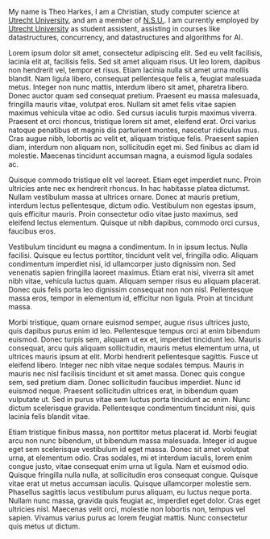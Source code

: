 <html>
<body>
    <p>
        My name is Theo Harkes, I am a Christian, study computer science at <a href="https://www.uu.nl/en">Utrecht University</a>, and am a member of <a href="https://www.nsutrecht.nl/">N.S.U.</a>. I am currently employed by <a href="https://www.uu.nl/en">Utrecht University</a> as student assistent, assisting in courses like datastructures, concurrency, and datastructures and algorithms for AI.
    </p>
    <p>Lorem ipsum dolor sit amet, consectetur adipiscing elit. Sed eu velit facilisis, lacinia elit at, facilisis felis. Sed sit amet aliquam risus. Ut leo lorem, dapibus non hendrerit vel, tempor et risus. Etiam lacinia nulla sit amet urna mollis blandit. Nam ligula libero, consequat pellentesque felis a, feugiat malesuada metus. Integer non nunc mattis, interdum libero sit amet, pharetra libero. Donec auctor quam sed consequat pretium. Praesent eu massa malesuada, fringilla mauris vitae, volutpat eros. Nullam sit amet felis vitae sapien maximus vehicula vitae ac odio. Sed cursus iaculis turpis maximus viverra. Praesent et orci rhoncus, tristique lorem sit amet, eleifend erat. Orci varius natoque penatibus et magnis dis parturient montes, nascetur ridiculus mus. Cras augue nibh, lobortis ac velit et, aliquam tristique felis. Praesent sapien diam, interdum non aliquam non, sollicitudin eget mi. Sed finibus ac diam id molestie. Maecenas tincidunt accumsan magna, a euismod ligula sodales ac.</p>
    <p>Quisque commodo tristique elit vel laoreet. Etiam eget imperdiet nunc. Proin ultricies ante nec ex hendrerit rhoncus. In hac habitasse platea dictumst. Nullam vestibulum massa at ultrices ornare. Donec at mauris pretium, interdum lectus pellentesque, dictum odio. Vestibulum non egestas ipsum, quis efficitur mauris. Proin consectetur odio vitae justo maximus, sed eleifend lectus elementum. Quisque ut nibh dapibus, commodo orci cursus, faucibus eros.</p>
    <p>Vestibulum tincidunt eu magna a condimentum. In in ipsum lectus. Nulla facilisi. Quisque eu lectus porttitor, tincidunt velit vel, fringilla odio. Aliquam condimentum imperdiet nisi, id ullamcorper justo dignissim non. Sed venenatis sapien fringilla laoreet maximus. Etiam erat nisi, viverra sit amet nibh vitae, vehicula luctus quam. Aliquam semper risus eu aliquam placerat. Donec quis felis porta leo dignissim consequat non non nisl. Pellentesque massa eros, tempor in elementum id, efficitur non ligula. Proin at tincidunt massa.</p>
    <p>Morbi tristique, quam ornare euismod semper, augue risus ultrices justo, quis dapibus purus enim id leo. Pellentesque tempus orci at enim bibendum euismod. Donec turpis sem, aliquam ut ex et, imperdiet tincidunt leo. Mauris consequat, arcu quis aliquam sollicitudin, mauris metus elementum urna, ut ultrices mauris ipsum at elit. Morbi hendrerit pellentesque sagittis. Fusce ut eleifend libero. Integer nec nibh vitae neque sodales tempus. Mauris in mauris nec nisl facilisis tincidunt et sit amet massa. Donec quis congue sem, sed pretium diam. Donec sollicitudin faucibus imperdiet. Nunc id euismod neque. Praesent sollicitudin ultrices erat, in bibendum quam vulputate ut. Sed in purus vitae sem luctus porta tincidunt ac enim. Nunc dictum scelerisque gravida. Pellentesque condimentum tincidunt nisi, quis lacinia felis blandit vitae.</p>
    <p>Etiam tristique finibus massa, non porttitor metus placerat id. Morbi feugiat arcu non nunc bibendum, ut bibendum massa malesuada. Integer id augue eget sem scelerisque vestibulum id eget massa. Donec sit amet volutpat urna, at elementum odio. Cras sodales, mi et interdum iaculis, lorem enim congue justo, vitae consequat enim urna ut ligula. Nam et euismod odio. Quisque fringilla nulla nulla, at sollicitudin eros consequat congue. Quisque vitae erat ut metus accumsan iaculis. Quisque ullamcorper molestie sem. Phasellus sagittis lacus vestibulum purus aliquam, eu luctus neque porta. Nullam nunc massa, gravida quis feugiat ac, imperdiet eget dolor. Cras eget ultricies nisl. Maecenas velit orci, molestie non lobortis non, tempus vel sapien. Vivamus varius purus ac lorem feugiat mattis. Nunc consectetur quis metus ut dictum.</p>
</body>
</html>